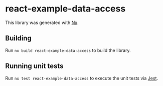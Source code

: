 # react-example-data-access

This library was generated with [Nx](https://nx.dev).

## Building

Run `nx build react-example-data-access` to build the library.

## Running unit tests

Run `nx test react-example-data-access` to execute the unit tests via [Jest](https://jestjs.io).
